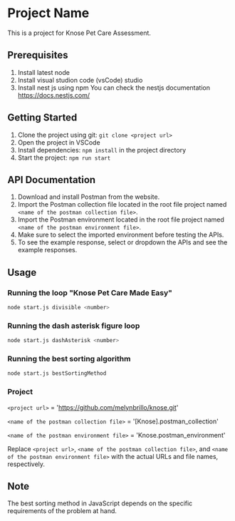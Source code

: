 # Project Name

This is a project for Knose Pet Care Assessment.

## Prerequisites

1. Install latest node
2. Install visual studion code (vsCode) studio
3. Install nest js using npm
   You can check the nestjs documentation https://docs.nestjs.com/

## Getting Started

1. Clone the project using git: `git clone <project url>`
2. Open the project in VSCode
3. Install dependencies: `npm install` in the project directory
4. Start the project: `npm run start`

## API Documentation

1. Download and install Postman from the website.
2. Import the Postman collection file located in the root file project named `<name of the postman collection file>`.
3. Import the Postman environment located in the root file project named `<name of the postman environment file>`.
4. Make sure to select the imported environment before testing the APIs.
5. To see the example response, select or dropdown the APIs and see the example responses.

## Usage

### Running the loop "Knose Pet Care Made Easy"

```bash
node start.js divisible <number>
```

### Running the dash asterisk figure loop

```bash
node start.js dashAsterisk <number>
```

### Running the best sorting algorithm

```bash
node start.js bestSortingMethod
```

### Project

`<project url>` = 'https://github.com/melynbrillo/knose.git'

`<name of the postman collection file>` = '[Knose].postman_collection'

`<name of the postman environment file>` = 'Knose.postman_environment'

Replace `<project url>`, `<name of the postman collection file>`, and `<name of the postman environment file>` with the actual URLs and file names, respectively.

## Note

The best sorting method in JavaScript depends on the specific requirements of the problem at hand.
